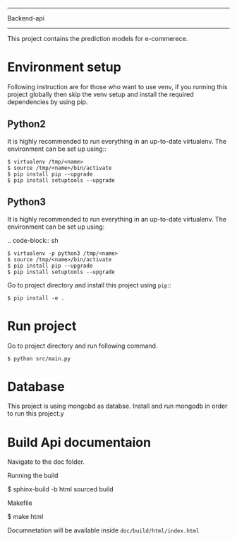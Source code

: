 ***********
Backend-api
***********

This project contains the prediction models for e-commerece.

Environment setup
=================

Following instruction are for those who want to use venv, if you running this project globally then skip the venv setup and install the required dependencies by using pip.


Python2
------

It is highly recommended to run everything in an up-to-date virtualenv.
The environment can be set up using::

    $ virtualenv /tmp/<name>
    $ source /tmp/<name>/bin/activate
    $ pip install pip --upgrade
    $ pip install setuptools --upgrade


Python3
-------

It is highly recommended to run everything in an up-to-date virtualenv.
The environment can be set up using:

.. code-block:: sh

    $ virtualenv -p python3 /tmp/<name>
    $ source /tmp/<name>/bin/activate
    $ pip install pip --upgrade
    $ pip install setuptools --upgrade


Go to project directory and install this project using ``pip``::

    $ pip install -e .


Run project
===========
Go to project directory and run following command.

	$ python src/main.py


Database
========

This project is using mongobd as databse. Install and run mongodb in order to run
this project.y


Build Api documentaion
======================

Navigate to the doc folder.


Running the build

$ sphinx-build -b html sourced build


Makefile

$ make html

Documnetation will be available inside
  ``doc/build/html/index.html``
